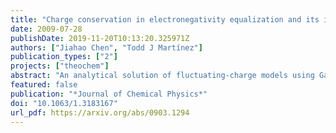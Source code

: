 ```yaml
---
title: "Charge conservation in electronegativity equalization and its implications for the electrostatic properties of fluctuating-charge models"
date: 2009-07-28
publishDate: 2019-11-20T10:13:20.325971Z
authors: ["Jiahao Chen", "Todd J Martínez"]
publication_types: ["2"]
projects: ["theochem"]
abstract: "An analytical solution of fluctuating-charge models using Gaussian elimination allows us to isolate the contribution of charge conservation effects in determining the charge distribution. We use this analytical solution to calculate dipole moments and polarizabilities and show that charge conservation plays a critical role in maintaining the correct translational properties of the electrostatic properties predicted by these models."
featured: false
publication: "*Journal of Chemical Physics*"
doi: "10.1063/1.3183167"
url_pdf: https://arxiv.org/abs/0903.1294
---
```


